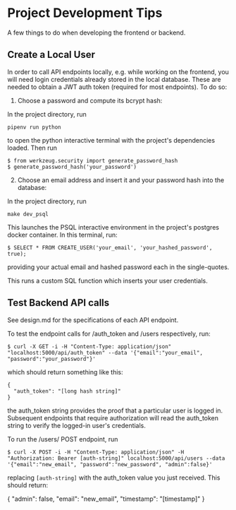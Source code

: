 Project Development Tips
========================

A few things to do when developing the frontend or backend.

## Create a Local User

In order to call API endpoints locally, e.g. while working on the frontend, you will need login credentials already stored in the local database. These are needed to obtain a JWT auth token (required for most endpoints). To do so:

1. Choose a password and compute its bcrypt hash:

In the project directory, run
```
pipenv run python
```
to open the python interactive terminal with the project's dependencies loaded. Then run

```
$ from werkzeug.security import generate_password_hash
$ generate_password_hash('your_password')
```

2. Choose an email address and insert it and your password hash into the database:

In the project directory, run
```
make dev_psql
```

This launches the PSQL interactive environment in the project's postgres docker container. In this terminal, run:

```
$ SELECT * FROM CREATE_USER('your_email', 'your_hashed_password', true);
```

providing your actual email and hashed password each in the single-quotes.

This runs a custom SQL function which inserts your user credentials.


## Test Backend API calls

See design.md for the specifications of each API endpoint.

To test the endpoint calls for /auth_token and /users respectively, run:

```
$ curl -X GET -i -H "Content-Type: application/json" "localhost:5000/api/auth_token" --data '{"email":"your_email", "password":"your_password"}'
```

which should return something like this:

```
{
  "auth_token": "[long hash string]"
}
```

the auth_token string provides the proof that a particular user is logged in. Subsequent endpoints that require authorization will read the auth_token string to verify the logged-in user's credentials.

To run the /users/ POST endpoint, run

```
$ curl -X POST -i -H "Content-Type: application/json" -H "Authorization: Bearer [auth-string]" localhost:5000/api/users --data '{"email":"new_email", "password":"new_password", "admin":false}'
```

replacing `[auth-string]` with the auth_token value you just received. This should return:

{
  "admin": false,
  "email": "new_email",
  "timestamp": "[timestamp]"
}
